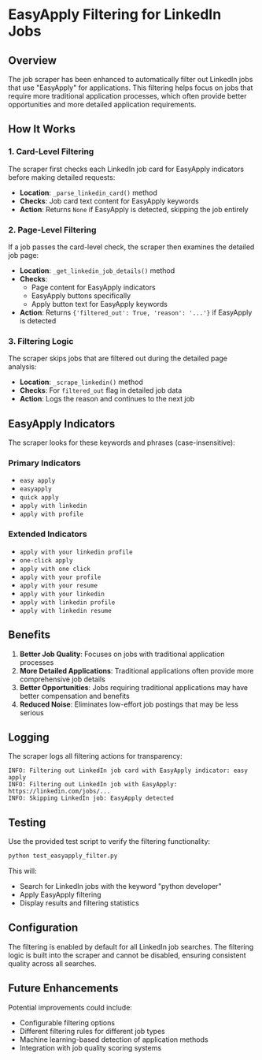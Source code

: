 # EasyApply Filtering for LinkedIn Jobs

## Overview

The job scraper has been enhanced to automatically filter out LinkedIn jobs that use "EasyApply" for applications. This filtering helps focus on jobs that require more traditional application processes, which often provide better opportunities and more detailed application requirements.

## How It Works

### 1. Card-Level Filtering
The scraper first checks each LinkedIn job card for EasyApply indicators before making detailed requests:

- **Location**: `_parse_linkedin_card()` method
- **Checks**: Job card text content for EasyApply keywords
- **Action**: Returns `None` if EasyApply is detected, skipping the job entirely

### 2. Page-Level Filtering
If a job passes the card-level check, the scraper then examines the detailed job page:

- **Location**: `_get_linkedin_job_details()` method
- **Checks**: 
  - Page content for EasyApply indicators
  - EasyApply buttons specifically
  - Apply button text for EasyApply keywords
- **Action**: Returns `{'filtered_out': True, 'reason': '...'}` if EasyApply is detected

### 3. Filtering Logic
The scraper skips jobs that are filtered out during the detailed page analysis:

- **Location**: `_scrape_linkedin()` method
- **Checks**: For `filtered_out` flag in detailed job data
- **Action**: Logs the reason and continues to the next job

## EasyApply Indicators

The scraper looks for these keywords and phrases (case-insensitive):

### Primary Indicators
- `easy apply`
- `easyapply`
- `quick apply`
- `apply with linkedin`
- `apply with profile`

### Extended Indicators
- `apply with your linkedin profile`
- `one-click apply`
- `apply with one click`
- `apply with your profile`
- `apply with your resume`
- `apply with your linkedin`
- `apply with linkedin profile`
- `apply with linkedin resume`

## Benefits

1. **Better Job Quality**: Focuses on jobs with traditional application processes
2. **More Detailed Applications**: Traditional applications often provide more comprehensive job details
3. **Better Opportunities**: Jobs requiring traditional applications may have better compensation and benefits
4. **Reduced Noise**: Eliminates low-effort job postings that may be less serious

## Logging

The scraper logs all filtering actions for transparency:

```
INFO: Filtering out LinkedIn job card with EasyApply indicator: easy apply
INFO: Filtering out LinkedIn job with EasyApply: https://linkedin.com/jobs/...
INFO: Skipping LinkedIn job: EasyApply detected
```

## Testing

Use the provided test script to verify the filtering functionality:

```bash
python test_easyapply_filter.py
```

This will:
- Search for LinkedIn jobs with the keyword "python developer"
- Apply EasyApply filtering
- Display results and filtering statistics

## Configuration

The filtering is enabled by default for all LinkedIn job searches. The filtering logic is built into the scraper and cannot be disabled, ensuring consistent quality across all searches.

## Future Enhancements

Potential improvements could include:
- Configurable filtering options
- Different filtering rules for different job types
- Machine learning-based detection of application methods
- Integration with job quality scoring systems 